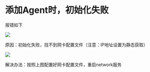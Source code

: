 # 添加Agent时，初始化失败

报错如下

![](E:\图片\Gitlab\Agent初始化失败\1.png)

原因：初始化失败，找不到网卡配置文件（注意：IP地址设置为静态获取）

![](E:\图片\Gitlab\Agent初始化失败\2.png)

解决办法：按照上图配置好网卡配置文件，重启network服务